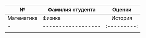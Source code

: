 |№| Фамилия студента  | Оценки |
|-| ------------------|:-------------------------------:|
|                        Математика| Физика    | История|
|-| ------------------|:---------:|:---------:|--------:|
| |        |   |  |

